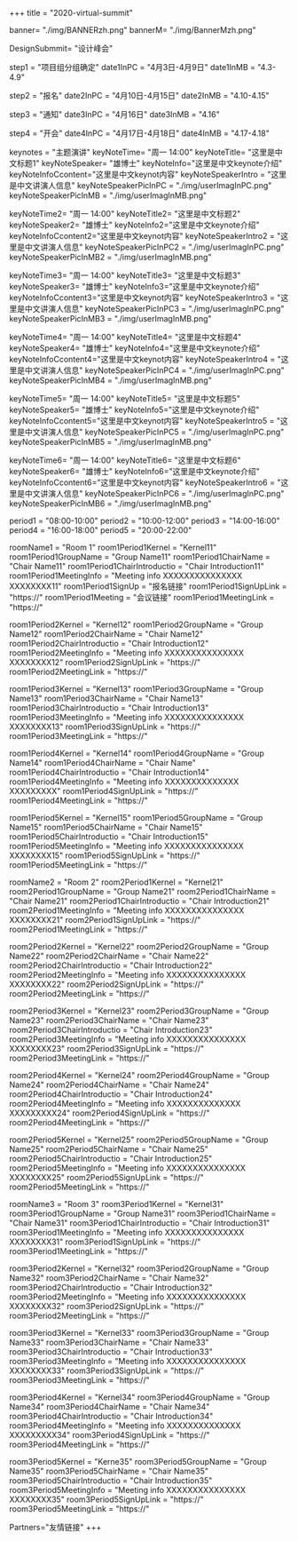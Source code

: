 +++
title = "2020-virtual-summit"

banner= "./img/BANNERzh.png"
bannerM= "./img/BannerMzh.png"

DesignSubmmit= "设计峰会"

step1 = "项目组分组确定"
date1InPC = "4月3日-4月9日" 
date1InMB = "4.3-4.9" 

step2 = "报名"
date2InPC = "4月10日-4月15日" 
date2InMB = "4.10-4.15" 

step3 = "通知"
date3InPC = "4月16日" 
date3InMB = "4.16" 

step4 = "开会"
date4InPC = "4月17日-4月18日" 
date4InMB = "4.17-4.18" 


keynotes = "主题演讲"
keyNoteTime= "周一 14:00"
keyNoteTitle= "这里是中文标题1"
keyNoteSpeaker= "雄博士"
keyNoteInfo="这里是中文keynote介绍"
keyNoteInfoCcontent="这里是中文keynot内容"
keyNoteSpeakerIntro = "这里是中文讲演人信息"
keyNoteSpeakerPicInPC = "./img/userImagInPC.png"
keyNoteSpeakerPicInMB = "./img/userImagInMB.png"

keyNoteTime2= "周一 14:00"
keyNoteTitle2= "这里是中文标题2"
keyNoteSpeaker2= "雄博士"
keyNoteInfo2="这里是中文keynote介绍"
keyNoteInfoCcontent2="这里是中文keynot内容"
keyNoteSpeakerIntro2 = "这里是中文讲演人信息"
keyNoteSpeakerPicInPC2 = "./img/userImagInPC.png"
keyNoteSpeakerPicInMB2 = "./img/userImagInMB.png"

keyNoteTime3= "周一 14:00"
keyNoteTitle3= "这里是中文标题3"
keyNoteSpeaker3= "雄博士"
keyNoteInfo3="这里是中文keynote介绍"
keyNoteInfoCcontent3="这里是中文keynot内容"
keyNoteSpeakerIntro3 = "这里是中文讲演人信息"
keyNoteSpeakerPicInPC3 = "./img/userImagInPC.png"
keyNoteSpeakerPicInMB3 = "./img/userImagInMB.png"

keyNoteTime4= "周一 14:00"
keyNoteTitle4= "这里是中文标题4"
keyNoteSpeaker4= "雄博士"
keyNoteInfo4="这里是中文keynote介绍"
keyNoteInfoCcontent4="这里是中文keynot内容"
keyNoteSpeakerIntro4 = "这里是中文讲演人信息"
keyNoteSpeakerPicInPC4 = "./img/userImagInPC.png"
keyNoteSpeakerPicInMB4 = "./img/userImagInMB.png"

keyNoteTime5= "周一 14:00"
keyNoteTitle5= "这里是中文标题5"
keyNoteSpeaker5= "雄博士"
keyNoteInfo5="这里是中文keynote介绍"
keyNoteInfoCcontent5="这里是中文keynot内容"
keyNoteSpeakerIntro5 = "这里是中文讲演人信息"
keyNoteSpeakerPicInPC5 = "./img/userImagInPC.png"
keyNoteSpeakerPicInMB5 = "./img/userImagInMB.png"

keyNoteTime6= "周一 14:00"
keyNoteTitle6= "这里是中文标题6"
keyNoteSpeaker6= "雄博士"
keyNoteInfo6="这里是中文keynote介绍"
keyNoteInfoCcontent6="这里是中文keynot内容"
keyNoteSpeakerIntro6 = "这里是中文讲演人信息"
keyNoteSpeakerPicInPC6 = "./img/userImagInPC.png"
keyNoteSpeakerPicInMB6 = "./img/userImagInMB.png"

period1 = "08:00-10:00"
period2 = "10:00-12:00"
period3 = "14:00-16:00"
period4 = "16:00-18:00"
period5 = "20:00-22:00"

roomName1 = "Room 1"
room1Period1Kernel = "Kernel11"
room1Period1GroupName = "Group Name11"
room1Period1ChairName = "Chair Name11"
room1Period1ChairIntroductio = "Chair Introduction11"
room1Period1MeetingInfo = "Meeting info XXXXXXXXXXXXXXX XXXXXXXX11"
room1Period1SignUp = "报名链接"
room1Period1SignUpLink = "https://"
room1Period1Meeting = "会议链接"
room1Period1MeetingLink = "https://"

room1Period2Kernel = "Kernel12"
room1Period2GroupName = "Group Name12"
room1Period2ChairName = "Chair Name12"
room1Period2ChairIntroductio = "Chair Introduction12"
room1Period2MeetingInfo = "Meeting info XXXXXXXXXXXXXXX XXXXXXXX12"
room1Period2SignUpLink = "https://"
room1Period2MeetingLink = "https://"

room1Period3Kernel = "Kernel13"
room1Period3GroupName = "Group Name13"
room1Period3ChairName = "Chair Name13"
room1Period3ChairIntroductio = "Chair Introduction13"
room1Period3MeetingInfo = "Meeting info XXXXXXXXXXXXXXX XXXXXXXX13"
room1Period3SignUpLink = "https://"
room1Period3MeetingLink = "https://"

room1Period4Kernel = "Kernel14"
room1Period4GroupName = "Group Name14"
room1Period4ChairName = "Chair Name"
room1Period4ChairIntroductio = "Chair Introduction14"
room1Period4MeetingInfo = "Meeting info XXXXXXXXXXXXXX XXXXXXXXX"
room1Period4SignUpLink = "https://"
room1Period4MeetingLink = "https://"

room1Period5Kernel = "Kernel15"
room1Period5GroupName = "Group Name15"
room1Period5ChairName = "Chair Name15"
room1Period5ChairIntroductio = "Chair Introduction15"
room1Period5MeetingInfo = "Meeting info XXXXXXXXXXXXXXX XXXXXXXX15"
room1Period5SignUpLink = "https://"
room1Period5MeetingLink = "https://"


roomName2 = "Room 2"
room2Period1Kernel = "Kernel21"
room2Period1GroupName = "Group Name21"
room2Period1ChairName = "Chair Name21"
room2Period1ChairIntroductio = "Chair Introduction21"
room2Period1MeetingInfo = "Meeting info XXXXXXXXXXXXXXX XXXXXXXX21"
room2Period1SignUpLink = "https://"
room2Period1MeetingLink = "https://"

room2Period2Kernel = "Kernel22"
room2Period2GroupName = "Group Name22"
room2Period2ChairName = "Chair Name22"
room2Period2ChairIntroductio = "Chair Introduction22"
room2Period2MeetingInfo = "Meeting info XXXXXXXXXXXXXXX XXXXXXXX22"
room2Period2SignUpLink = "https://"
room2Period2MeetingLink = "https://"

room2Period3Kernel = "Kernel23"
room2Period3GroupName = "Group Name23"
room2Period3ChairName = "Chair Name23"
room2Period3ChairIntroductio = "Chair Introduction23"
room2Period3MeetingInfo = "Meeting info XXXXXXXXXXXXXXX XXXXXXXX23"
room2Period3SignUpLink = "https://"
room2Period3MeetingLink = "https://"

room2Period4Kernel = "Kernel24"
room2Period4GroupName = "Group Name24"
room2Period4ChairName = "Chair Name24"
room2Period4ChairIntroductio = "Chair Introduction24"
room2Period4MeetingInfo = "Meeting info XXXXXXXXXXXXXX XXXXXXXXX24"
room2Period4SignUpLink = "https://"
room2Period4MeetingLink = "https://"

room2Period5Kernel = "Kernel25"
room2Period5GroupName = "Group Name25"
room2Period5ChairName = "Chair Name25"
room2Period5ChairIntroductio = "Chair Introduction25"
room2Period5MeetingInfo = "Meeting info XXXXXXXXXXXXXXX XXXXXXXX25"
room2Period5SignUpLink = "https://"
room2Period5MeetingLink = "https://"


roomName3 = "Room 3"
room3Period1Kernel = "Kernel31"
room3Period1GroupName = "Group Name31"
room3Period1ChairName = "Chair Name31"
room3Period1ChairIntroductio = "Chair Introduction31"
room3Period1MeetingInfo = "Meeting info XXXXXXXXXXXXXXX XXXXXXXX31"
room3Period1SignUpLink = "https://"
room3Period1MeetingLink = "https://"

room3Period2Kernel = "Kernel32"
room3Period2GroupName = "Group Name32"
room3Period2ChairName = "Chair Name32"
room3Period2ChairIntroductio = "Chair Introduction32"
room3Period2MeetingInfo = "Meeting info XXXXXXXXXXXXXXX XXXXXXXX32"
room3Period2SignUpLink = "https://"
room3Period2MeetingLink = "https://"

room3Period3Kernel = "Kernel33"
room3Period3GroupName = "Group Name33"
room3Period3ChairName = "Chair Name33"
room3Period3ChairIntroductio = "Chair Introduction33"
room3Period3MeetingInfo = "Meeting info XXXXXXXXXXXXXXX XXXXXXXX33"
room3Period3SignUpLink = "https://"
room3Period3MeetingLink = "https://"

room3Period4Kernel = "Kernel34"
room3Period4GroupName = "Group Name34"
room3Period4ChairName = "Chair Name34"
room3Period4ChairIntroductio = "Chair Introduction34"
room3Period4MeetingInfo = "Meeting info XXXXXXXXXXXXXX XXXXXXXXX34"
room3Period4SignUpLink = "https://"
room3Period4MeetingLink = "https://"

room3Period5Kernel = "Kerne35"
room3Period5GroupName = "Group Name35"
room3Period5ChairName = "Chair Name35"
room3Period5ChairIntroductio = "Chair Introduction35"
room3Period5MeetingInfo = "Meeting info XXXXXXXXXXXXXXX XXXXXXXX35"
room3Period5SignUpLink = "https://"
room3Period5MeetingLink = "https://"








Partners="友情链接"
+++
